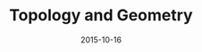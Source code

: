 ﻿---
title: Topology and Geometry
toc: false
type: specs
layout:  package
date: "2015-10-16"
draft: false
specification: VEC
version: 1.1.2
documentType: "Recommendation"
elementType:  Package
menu:
  VEC-1.1.2:    
    identifier: topology-and-geometry
    weight: 1005 

# Prev/next pager order (if `docs_section_pager` enabled in `params.toml`)
weight: 1005
---
